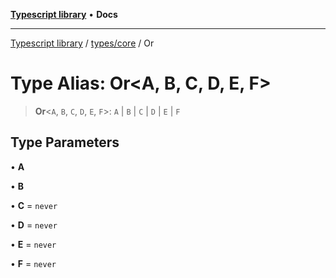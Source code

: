 [**Typescript library**](../../../index.md) • **Docs**

***

[Typescript library](../../../modules.md) / [types/core](../index.md) / Or

# Type Alias: Or\<A, B, C, D, E, F\>

> **Or**\<`A`, `B`, `C`, `D`, `E`, `F`\>: `A` \| `B` \| `C` \| `D` \| `E` \| `F`

## Type Parameters

• **A**

• **B**

• **C** = `never`

• **D** = `never`

• **E** = `never`

• **F** = `never`
